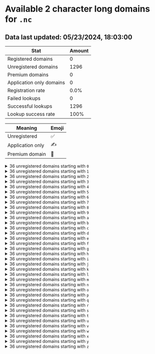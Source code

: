# Available 2 character long domains for `.nc`

## Data last updated: 05/23/2024, 18:03:00

|Stat|Amount|
|--|--|
|Registered domains|0|
|Unregistered domains|1296|
|Premium domains|0|
|Application only domains|0|
|Registration rate|0.0%|
|Failed lookups|0|
|Successful lookups|1296|
|Lookup success rate|100%|


|Meaning|Emoji|
|--|--|
|Unregistered|:white_check_mark:|
|Application only|:writing_hand:|
|Premium domain|:gem:|

<details>
<summary>36 unregistered domains starting with <bold><code>0</code></bold></summary>

|Type|Domain|
|--|--|
|:white_check_mark:|`00.nc`|
|:white_check_mark:|`01.nc`|
|:white_check_mark:|`02.nc`|
|:white_check_mark:|`03.nc`|
|:white_check_mark:|`04.nc`|
|:white_check_mark:|`05.nc`|
|:white_check_mark:|`06.nc`|
|:white_check_mark:|`07.nc`|
|:white_check_mark:|`08.nc`|
|:white_check_mark:|`09.nc`|
|:white_check_mark:|`0a.nc`|
|:white_check_mark:|`0b.nc`|
|:white_check_mark:|`0c.nc`|
|:white_check_mark:|`0d.nc`|
|:white_check_mark:|`0e.nc`|
|:white_check_mark:|`0f.nc`|
|:white_check_mark:|`0g.nc`|
|:white_check_mark:|`0h.nc`|
|:white_check_mark:|`0i.nc`|
|:white_check_mark:|`0j.nc`|
|:white_check_mark:|`0k.nc`|
|:white_check_mark:|`0l.nc`|
|:white_check_mark:|`0m.nc`|
|:white_check_mark:|`0n.nc`|
|:white_check_mark:|`0o.nc`|
|:white_check_mark:|`0p.nc`|
|:white_check_mark:|`0q.nc`|
|:white_check_mark:|`0r.nc`|
|:white_check_mark:|`0s.nc`|
|:white_check_mark:|`0t.nc`|
|:white_check_mark:|`0u.nc`|
|:white_check_mark:|`0v.nc`|
|:white_check_mark:|`0w.nc`|
|:white_check_mark:|`0x.nc`|
|:white_check_mark:|`0y.nc`|
|:white_check_mark:|`0z.nc`|
</details>
<details>
<summary>36 unregistered domains starting with <bold><code>1</code></bold></summary>

|Type|Domain|
|--|--|
|:white_check_mark:|`10.nc`|
|:white_check_mark:|`11.nc`|
|:white_check_mark:|`12.nc`|
|:white_check_mark:|`13.nc`|
|:white_check_mark:|`14.nc`|
|:white_check_mark:|`15.nc`|
|:white_check_mark:|`16.nc`|
|:white_check_mark:|`17.nc`|
|:white_check_mark:|`18.nc`|
|:white_check_mark:|`19.nc`|
|:white_check_mark:|`1a.nc`|
|:white_check_mark:|`1b.nc`|
|:white_check_mark:|`1c.nc`|
|:white_check_mark:|`1d.nc`|
|:white_check_mark:|`1e.nc`|
|:white_check_mark:|`1f.nc`|
|:white_check_mark:|`1g.nc`|
|:white_check_mark:|`1h.nc`|
|:white_check_mark:|`1i.nc`|
|:white_check_mark:|`1j.nc`|
|:white_check_mark:|`1k.nc`|
|:white_check_mark:|`1l.nc`|
|:white_check_mark:|`1m.nc`|
|:white_check_mark:|`1n.nc`|
|:white_check_mark:|`1o.nc`|
|:white_check_mark:|`1p.nc`|
|:white_check_mark:|`1q.nc`|
|:white_check_mark:|`1r.nc`|
|:white_check_mark:|`1s.nc`|
|:white_check_mark:|`1t.nc`|
|:white_check_mark:|`1u.nc`|
|:white_check_mark:|`1v.nc`|
|:white_check_mark:|`1w.nc`|
|:white_check_mark:|`1x.nc`|
|:white_check_mark:|`1y.nc`|
|:white_check_mark:|`1z.nc`|
</details>
<details>
<summary>36 unregistered domains starting with <bold><code>2</code></bold></summary>

|Type|Domain|
|--|--|
|:white_check_mark:|`20.nc`|
|:white_check_mark:|`21.nc`|
|:white_check_mark:|`22.nc`|
|:white_check_mark:|`23.nc`|
|:white_check_mark:|`24.nc`|
|:white_check_mark:|`25.nc`|
|:white_check_mark:|`26.nc`|
|:white_check_mark:|`27.nc`|
|:white_check_mark:|`28.nc`|
|:white_check_mark:|`29.nc`|
|:white_check_mark:|`2a.nc`|
|:white_check_mark:|`2b.nc`|
|:white_check_mark:|`2c.nc`|
|:white_check_mark:|`2d.nc`|
|:white_check_mark:|`2e.nc`|
|:white_check_mark:|`2f.nc`|
|:white_check_mark:|`2g.nc`|
|:white_check_mark:|`2h.nc`|
|:white_check_mark:|`2i.nc`|
|:white_check_mark:|`2j.nc`|
|:white_check_mark:|`2k.nc`|
|:white_check_mark:|`2l.nc`|
|:white_check_mark:|`2m.nc`|
|:white_check_mark:|`2n.nc`|
|:white_check_mark:|`2o.nc`|
|:white_check_mark:|`2p.nc`|
|:white_check_mark:|`2q.nc`|
|:white_check_mark:|`2r.nc`|
|:white_check_mark:|`2s.nc`|
|:white_check_mark:|`2t.nc`|
|:white_check_mark:|`2u.nc`|
|:white_check_mark:|`2v.nc`|
|:white_check_mark:|`2w.nc`|
|:white_check_mark:|`2x.nc`|
|:white_check_mark:|`2y.nc`|
|:white_check_mark:|`2z.nc`|
</details>
<details>
<summary>36 unregistered domains starting with <bold><code>3</code></bold></summary>

|Type|Domain|
|--|--|
|:white_check_mark:|`30.nc`|
|:white_check_mark:|`31.nc`|
|:white_check_mark:|`32.nc`|
|:white_check_mark:|`33.nc`|
|:white_check_mark:|`34.nc`|
|:white_check_mark:|`35.nc`|
|:white_check_mark:|`36.nc`|
|:white_check_mark:|`37.nc`|
|:white_check_mark:|`38.nc`|
|:white_check_mark:|`39.nc`|
|:white_check_mark:|`3a.nc`|
|:white_check_mark:|`3b.nc`|
|:white_check_mark:|`3c.nc`|
|:white_check_mark:|`3d.nc`|
|:white_check_mark:|`3e.nc`|
|:white_check_mark:|`3f.nc`|
|:white_check_mark:|`3g.nc`|
|:white_check_mark:|`3h.nc`|
|:white_check_mark:|`3i.nc`|
|:white_check_mark:|`3j.nc`|
|:white_check_mark:|`3k.nc`|
|:white_check_mark:|`3l.nc`|
|:white_check_mark:|`3m.nc`|
|:white_check_mark:|`3n.nc`|
|:white_check_mark:|`3o.nc`|
|:white_check_mark:|`3p.nc`|
|:white_check_mark:|`3q.nc`|
|:white_check_mark:|`3r.nc`|
|:white_check_mark:|`3s.nc`|
|:white_check_mark:|`3t.nc`|
|:white_check_mark:|`3u.nc`|
|:white_check_mark:|`3v.nc`|
|:white_check_mark:|`3w.nc`|
|:white_check_mark:|`3x.nc`|
|:white_check_mark:|`3y.nc`|
|:white_check_mark:|`3z.nc`|
</details>
<details>
<summary>36 unregistered domains starting with <bold><code>4</code></bold></summary>

|Type|Domain|
|--|--|
|:white_check_mark:|`40.nc`|
|:white_check_mark:|`41.nc`|
|:white_check_mark:|`42.nc`|
|:white_check_mark:|`43.nc`|
|:white_check_mark:|`44.nc`|
|:white_check_mark:|`45.nc`|
|:white_check_mark:|`46.nc`|
|:white_check_mark:|`47.nc`|
|:white_check_mark:|`48.nc`|
|:white_check_mark:|`49.nc`|
|:white_check_mark:|`4a.nc`|
|:white_check_mark:|`4b.nc`|
|:white_check_mark:|`4c.nc`|
|:white_check_mark:|`4d.nc`|
|:white_check_mark:|`4e.nc`|
|:white_check_mark:|`4f.nc`|
|:white_check_mark:|`4g.nc`|
|:white_check_mark:|`4h.nc`|
|:white_check_mark:|`4i.nc`|
|:white_check_mark:|`4j.nc`|
|:white_check_mark:|`4k.nc`|
|:white_check_mark:|`4l.nc`|
|:white_check_mark:|`4m.nc`|
|:white_check_mark:|`4n.nc`|
|:white_check_mark:|`4o.nc`|
|:white_check_mark:|`4p.nc`|
|:white_check_mark:|`4q.nc`|
|:white_check_mark:|`4r.nc`|
|:white_check_mark:|`4s.nc`|
|:white_check_mark:|`4t.nc`|
|:white_check_mark:|`4u.nc`|
|:white_check_mark:|`4v.nc`|
|:white_check_mark:|`4w.nc`|
|:white_check_mark:|`4x.nc`|
|:white_check_mark:|`4y.nc`|
|:white_check_mark:|`4z.nc`|
</details>
<details>
<summary>36 unregistered domains starting with <bold><code>5</code></bold></summary>

|Type|Domain|
|--|--|
|:white_check_mark:|`50.nc`|
|:white_check_mark:|`51.nc`|
|:white_check_mark:|`52.nc`|
|:white_check_mark:|`53.nc`|
|:white_check_mark:|`54.nc`|
|:white_check_mark:|`55.nc`|
|:white_check_mark:|`56.nc`|
|:white_check_mark:|`57.nc`|
|:white_check_mark:|`58.nc`|
|:white_check_mark:|`59.nc`|
|:white_check_mark:|`5a.nc`|
|:white_check_mark:|`5b.nc`|
|:white_check_mark:|`5c.nc`|
|:white_check_mark:|`5d.nc`|
|:white_check_mark:|`5e.nc`|
|:white_check_mark:|`5f.nc`|
|:white_check_mark:|`5g.nc`|
|:white_check_mark:|`5h.nc`|
|:white_check_mark:|`5i.nc`|
|:white_check_mark:|`5j.nc`|
|:white_check_mark:|`5k.nc`|
|:white_check_mark:|`5l.nc`|
|:white_check_mark:|`5m.nc`|
|:white_check_mark:|`5n.nc`|
|:white_check_mark:|`5o.nc`|
|:white_check_mark:|`5p.nc`|
|:white_check_mark:|`5q.nc`|
|:white_check_mark:|`5r.nc`|
|:white_check_mark:|`5s.nc`|
|:white_check_mark:|`5t.nc`|
|:white_check_mark:|`5u.nc`|
|:white_check_mark:|`5v.nc`|
|:white_check_mark:|`5w.nc`|
|:white_check_mark:|`5x.nc`|
|:white_check_mark:|`5y.nc`|
|:white_check_mark:|`5z.nc`|
</details>
<details>
<summary>36 unregistered domains starting with <bold><code>6</code></bold></summary>

|Type|Domain|
|--|--|
|:white_check_mark:|`60.nc`|
|:white_check_mark:|`61.nc`|
|:white_check_mark:|`62.nc`|
|:white_check_mark:|`63.nc`|
|:white_check_mark:|`64.nc`|
|:white_check_mark:|`65.nc`|
|:white_check_mark:|`66.nc`|
|:white_check_mark:|`67.nc`|
|:white_check_mark:|`68.nc`|
|:white_check_mark:|`69.nc`|
|:white_check_mark:|`6a.nc`|
|:white_check_mark:|`6b.nc`|
|:white_check_mark:|`6c.nc`|
|:white_check_mark:|`6d.nc`|
|:white_check_mark:|`6e.nc`|
|:white_check_mark:|`6f.nc`|
|:white_check_mark:|`6g.nc`|
|:white_check_mark:|`6h.nc`|
|:white_check_mark:|`6i.nc`|
|:white_check_mark:|`6j.nc`|
|:white_check_mark:|`6k.nc`|
|:white_check_mark:|`6l.nc`|
|:white_check_mark:|`6m.nc`|
|:white_check_mark:|`6n.nc`|
|:white_check_mark:|`6o.nc`|
|:white_check_mark:|`6p.nc`|
|:white_check_mark:|`6q.nc`|
|:white_check_mark:|`6r.nc`|
|:white_check_mark:|`6s.nc`|
|:white_check_mark:|`6t.nc`|
|:white_check_mark:|`6u.nc`|
|:white_check_mark:|`6v.nc`|
|:white_check_mark:|`6w.nc`|
|:white_check_mark:|`6x.nc`|
|:white_check_mark:|`6y.nc`|
|:white_check_mark:|`6z.nc`|
</details>
<details>
<summary>36 unregistered domains starting with <bold><code>7</code></bold></summary>

|Type|Domain|
|--|--|
|:white_check_mark:|`70.nc`|
|:white_check_mark:|`71.nc`|
|:white_check_mark:|`72.nc`|
|:white_check_mark:|`73.nc`|
|:white_check_mark:|`74.nc`|
|:white_check_mark:|`75.nc`|
|:white_check_mark:|`76.nc`|
|:white_check_mark:|`77.nc`|
|:white_check_mark:|`78.nc`|
|:white_check_mark:|`79.nc`|
|:white_check_mark:|`7a.nc`|
|:white_check_mark:|`7b.nc`|
|:white_check_mark:|`7c.nc`|
|:white_check_mark:|`7d.nc`|
|:white_check_mark:|`7e.nc`|
|:white_check_mark:|`7f.nc`|
|:white_check_mark:|`7g.nc`|
|:white_check_mark:|`7h.nc`|
|:white_check_mark:|`7i.nc`|
|:white_check_mark:|`7j.nc`|
|:white_check_mark:|`7k.nc`|
|:white_check_mark:|`7l.nc`|
|:white_check_mark:|`7m.nc`|
|:white_check_mark:|`7n.nc`|
|:white_check_mark:|`7o.nc`|
|:white_check_mark:|`7p.nc`|
|:white_check_mark:|`7q.nc`|
|:white_check_mark:|`7r.nc`|
|:white_check_mark:|`7s.nc`|
|:white_check_mark:|`7t.nc`|
|:white_check_mark:|`7u.nc`|
|:white_check_mark:|`7v.nc`|
|:white_check_mark:|`7w.nc`|
|:white_check_mark:|`7x.nc`|
|:white_check_mark:|`7y.nc`|
|:white_check_mark:|`7z.nc`|
</details>
<details>
<summary>36 unregistered domains starting with <bold><code>8</code></bold></summary>

|Type|Domain|
|--|--|
|:white_check_mark:|`80.nc`|
|:white_check_mark:|`81.nc`|
|:white_check_mark:|`82.nc`|
|:white_check_mark:|`83.nc`|
|:white_check_mark:|`84.nc`|
|:white_check_mark:|`85.nc`|
|:white_check_mark:|`86.nc`|
|:white_check_mark:|`87.nc`|
|:white_check_mark:|`88.nc`|
|:white_check_mark:|`89.nc`|
|:white_check_mark:|`8a.nc`|
|:white_check_mark:|`8b.nc`|
|:white_check_mark:|`8c.nc`|
|:white_check_mark:|`8d.nc`|
|:white_check_mark:|`8e.nc`|
|:white_check_mark:|`8f.nc`|
|:white_check_mark:|`8g.nc`|
|:white_check_mark:|`8h.nc`|
|:white_check_mark:|`8i.nc`|
|:white_check_mark:|`8j.nc`|
|:white_check_mark:|`8k.nc`|
|:white_check_mark:|`8l.nc`|
|:white_check_mark:|`8m.nc`|
|:white_check_mark:|`8n.nc`|
|:white_check_mark:|`8o.nc`|
|:white_check_mark:|`8p.nc`|
|:white_check_mark:|`8q.nc`|
|:white_check_mark:|`8r.nc`|
|:white_check_mark:|`8s.nc`|
|:white_check_mark:|`8t.nc`|
|:white_check_mark:|`8u.nc`|
|:white_check_mark:|`8v.nc`|
|:white_check_mark:|`8w.nc`|
|:white_check_mark:|`8x.nc`|
|:white_check_mark:|`8y.nc`|
|:white_check_mark:|`8z.nc`|
</details>
<details>
<summary>36 unregistered domains starting with <bold><code>9</code></bold></summary>

|Type|Domain|
|--|--|
|:white_check_mark:|`90.nc`|
|:white_check_mark:|`91.nc`|
|:white_check_mark:|`92.nc`|
|:white_check_mark:|`93.nc`|
|:white_check_mark:|`94.nc`|
|:white_check_mark:|`95.nc`|
|:white_check_mark:|`96.nc`|
|:white_check_mark:|`97.nc`|
|:white_check_mark:|`98.nc`|
|:white_check_mark:|`99.nc`|
|:white_check_mark:|`9a.nc`|
|:white_check_mark:|`9b.nc`|
|:white_check_mark:|`9c.nc`|
|:white_check_mark:|`9d.nc`|
|:white_check_mark:|`9e.nc`|
|:white_check_mark:|`9f.nc`|
|:white_check_mark:|`9g.nc`|
|:white_check_mark:|`9h.nc`|
|:white_check_mark:|`9i.nc`|
|:white_check_mark:|`9j.nc`|
|:white_check_mark:|`9k.nc`|
|:white_check_mark:|`9l.nc`|
|:white_check_mark:|`9m.nc`|
|:white_check_mark:|`9n.nc`|
|:white_check_mark:|`9o.nc`|
|:white_check_mark:|`9p.nc`|
|:white_check_mark:|`9q.nc`|
|:white_check_mark:|`9r.nc`|
|:white_check_mark:|`9s.nc`|
|:white_check_mark:|`9t.nc`|
|:white_check_mark:|`9u.nc`|
|:white_check_mark:|`9v.nc`|
|:white_check_mark:|`9w.nc`|
|:white_check_mark:|`9x.nc`|
|:white_check_mark:|`9y.nc`|
|:white_check_mark:|`9z.nc`|
</details>
<details>
<summary>36 unregistered domains starting with <bold><code>a</code></bold></summary>

|Type|Domain|
|--|--|
|:white_check_mark:|`a0.nc`|
|:white_check_mark:|`a1.nc`|
|:white_check_mark:|`a2.nc`|
|:white_check_mark:|`a3.nc`|
|:white_check_mark:|`a4.nc`|
|:white_check_mark:|`a5.nc`|
|:white_check_mark:|`a6.nc`|
|:white_check_mark:|`a7.nc`|
|:white_check_mark:|`a8.nc`|
|:white_check_mark:|`a9.nc`|
|:white_check_mark:|`aa.nc`|
|:white_check_mark:|`ab.nc`|
|:white_check_mark:|`ac.nc`|
|:white_check_mark:|`ad.nc`|
|:white_check_mark:|`ae.nc`|
|:white_check_mark:|`af.nc`|
|:white_check_mark:|`ag.nc`|
|:white_check_mark:|`ah.nc`|
|:white_check_mark:|`ai.nc`|
|:white_check_mark:|`aj.nc`|
|:white_check_mark:|`ak.nc`|
|:white_check_mark:|`al.nc`|
|:white_check_mark:|`am.nc`|
|:white_check_mark:|`an.nc`|
|:white_check_mark:|`ao.nc`|
|:white_check_mark:|`ap.nc`|
|:white_check_mark:|`aq.nc`|
|:white_check_mark:|`ar.nc`|
|:white_check_mark:|`as.nc`|
|:white_check_mark:|`at.nc`|
|:white_check_mark:|`au.nc`|
|:white_check_mark:|`av.nc`|
|:white_check_mark:|`aw.nc`|
|:white_check_mark:|`ax.nc`|
|:white_check_mark:|`ay.nc`|
|:white_check_mark:|`az.nc`|
</details>
<details>
<summary>36 unregistered domains starting with <bold><code>b</code></bold></summary>

|Type|Domain|
|--|--|
|:white_check_mark:|`b0.nc`|
|:white_check_mark:|`b1.nc`|
|:white_check_mark:|`b2.nc`|
|:white_check_mark:|`b3.nc`|
|:white_check_mark:|`b4.nc`|
|:white_check_mark:|`b5.nc`|
|:white_check_mark:|`b6.nc`|
|:white_check_mark:|`b7.nc`|
|:white_check_mark:|`b8.nc`|
|:white_check_mark:|`b9.nc`|
|:white_check_mark:|`ba.nc`|
|:white_check_mark:|`bb.nc`|
|:white_check_mark:|`bc.nc`|
|:white_check_mark:|`bd.nc`|
|:white_check_mark:|`be.nc`|
|:white_check_mark:|`bf.nc`|
|:white_check_mark:|`bg.nc`|
|:white_check_mark:|`bh.nc`|
|:white_check_mark:|`bi.nc`|
|:white_check_mark:|`bj.nc`|
|:white_check_mark:|`bk.nc`|
|:white_check_mark:|`bl.nc`|
|:white_check_mark:|`bm.nc`|
|:white_check_mark:|`bn.nc`|
|:white_check_mark:|`bo.nc`|
|:white_check_mark:|`bp.nc`|
|:white_check_mark:|`bq.nc`|
|:white_check_mark:|`br.nc`|
|:white_check_mark:|`bs.nc`|
|:white_check_mark:|`bt.nc`|
|:white_check_mark:|`bu.nc`|
|:white_check_mark:|`bv.nc`|
|:white_check_mark:|`bw.nc`|
|:white_check_mark:|`bx.nc`|
|:white_check_mark:|`by.nc`|
|:white_check_mark:|`bz.nc`|
</details>
<details>
<summary>36 unregistered domains starting with <bold><code>c</code></bold></summary>

|Type|Domain|
|--|--|
|:white_check_mark:|`c0.nc`|
|:white_check_mark:|`c1.nc`|
|:white_check_mark:|`c2.nc`|
|:white_check_mark:|`c3.nc`|
|:white_check_mark:|`c4.nc`|
|:white_check_mark:|`c5.nc`|
|:white_check_mark:|`c6.nc`|
|:white_check_mark:|`c7.nc`|
|:white_check_mark:|`c8.nc`|
|:white_check_mark:|`c9.nc`|
|:white_check_mark:|`ca.nc`|
|:white_check_mark:|`cb.nc`|
|:white_check_mark:|`cc.nc`|
|:white_check_mark:|`cd.nc`|
|:white_check_mark:|`ce.nc`|
|:white_check_mark:|`cf.nc`|
|:white_check_mark:|`cg.nc`|
|:white_check_mark:|`ch.nc`|
|:white_check_mark:|`ci.nc`|
|:white_check_mark:|`cj.nc`|
|:white_check_mark:|`ck.nc`|
|:white_check_mark:|`cl.nc`|
|:white_check_mark:|`cm.nc`|
|:white_check_mark:|`cn.nc`|
|:white_check_mark:|`co.nc`|
|:white_check_mark:|`cp.nc`|
|:white_check_mark:|`cq.nc`|
|:white_check_mark:|`cr.nc`|
|:white_check_mark:|`cs.nc`|
|:white_check_mark:|`ct.nc`|
|:white_check_mark:|`cu.nc`|
|:white_check_mark:|`cv.nc`|
|:white_check_mark:|`cw.nc`|
|:white_check_mark:|`cx.nc`|
|:white_check_mark:|`cy.nc`|
|:white_check_mark:|`cz.nc`|
</details>
<details>
<summary>36 unregistered domains starting with <bold><code>d</code></bold></summary>

|Type|Domain|
|--|--|
|:white_check_mark:|`d0.nc`|
|:white_check_mark:|`d1.nc`|
|:white_check_mark:|`d2.nc`|
|:white_check_mark:|`d3.nc`|
|:white_check_mark:|`d4.nc`|
|:white_check_mark:|`d5.nc`|
|:white_check_mark:|`d6.nc`|
|:white_check_mark:|`d7.nc`|
|:white_check_mark:|`d8.nc`|
|:white_check_mark:|`d9.nc`|
|:white_check_mark:|`da.nc`|
|:white_check_mark:|`db.nc`|
|:white_check_mark:|`dc.nc`|
|:white_check_mark:|`dd.nc`|
|:white_check_mark:|`de.nc`|
|:white_check_mark:|`df.nc`|
|:white_check_mark:|`dg.nc`|
|:white_check_mark:|`dh.nc`|
|:white_check_mark:|`di.nc`|
|:white_check_mark:|`dj.nc`|
|:white_check_mark:|`dk.nc`|
|:white_check_mark:|`dl.nc`|
|:white_check_mark:|`dm.nc`|
|:white_check_mark:|`dn.nc`|
|:white_check_mark:|`do.nc`|
|:white_check_mark:|`dp.nc`|
|:white_check_mark:|`dq.nc`|
|:white_check_mark:|`dr.nc`|
|:white_check_mark:|`ds.nc`|
|:white_check_mark:|`dt.nc`|
|:white_check_mark:|`du.nc`|
|:white_check_mark:|`dv.nc`|
|:white_check_mark:|`dw.nc`|
|:white_check_mark:|`dx.nc`|
|:white_check_mark:|`dy.nc`|
|:white_check_mark:|`dz.nc`|
</details>
<details>
<summary>36 unregistered domains starting with <bold><code>e</code></bold></summary>

|Type|Domain|
|--|--|
|:white_check_mark:|`e0.nc`|
|:white_check_mark:|`e1.nc`|
|:white_check_mark:|`e2.nc`|
|:white_check_mark:|`e3.nc`|
|:white_check_mark:|`e4.nc`|
|:white_check_mark:|`e5.nc`|
|:white_check_mark:|`e6.nc`|
|:white_check_mark:|`e7.nc`|
|:white_check_mark:|`e8.nc`|
|:white_check_mark:|`e9.nc`|
|:white_check_mark:|`ea.nc`|
|:white_check_mark:|`eb.nc`|
|:white_check_mark:|`ec.nc`|
|:white_check_mark:|`ed.nc`|
|:white_check_mark:|`ee.nc`|
|:white_check_mark:|`ef.nc`|
|:white_check_mark:|`eg.nc`|
|:white_check_mark:|`eh.nc`|
|:white_check_mark:|`ei.nc`|
|:white_check_mark:|`ej.nc`|
|:white_check_mark:|`ek.nc`|
|:white_check_mark:|`el.nc`|
|:white_check_mark:|`em.nc`|
|:white_check_mark:|`en.nc`|
|:white_check_mark:|`eo.nc`|
|:white_check_mark:|`ep.nc`|
|:white_check_mark:|`eq.nc`|
|:white_check_mark:|`er.nc`|
|:white_check_mark:|`es.nc`|
|:white_check_mark:|`et.nc`|
|:white_check_mark:|`eu.nc`|
|:white_check_mark:|`ev.nc`|
|:white_check_mark:|`ew.nc`|
|:white_check_mark:|`ex.nc`|
|:white_check_mark:|`ey.nc`|
|:white_check_mark:|`ez.nc`|
</details>
<details>
<summary>36 unregistered domains starting with <bold><code>f</code></bold></summary>

|Type|Domain|
|--|--|
|:white_check_mark:|`f0.nc`|
|:white_check_mark:|`f1.nc`|
|:white_check_mark:|`f2.nc`|
|:white_check_mark:|`f3.nc`|
|:white_check_mark:|`f4.nc`|
|:white_check_mark:|`f5.nc`|
|:white_check_mark:|`f6.nc`|
|:white_check_mark:|`f7.nc`|
|:white_check_mark:|`f8.nc`|
|:white_check_mark:|`f9.nc`|
|:white_check_mark:|`fa.nc`|
|:white_check_mark:|`fb.nc`|
|:white_check_mark:|`fc.nc`|
|:white_check_mark:|`fd.nc`|
|:white_check_mark:|`fe.nc`|
|:white_check_mark:|`ff.nc`|
|:white_check_mark:|`fg.nc`|
|:white_check_mark:|`fh.nc`|
|:white_check_mark:|`fi.nc`|
|:white_check_mark:|`fj.nc`|
|:white_check_mark:|`fk.nc`|
|:white_check_mark:|`fl.nc`|
|:white_check_mark:|`fm.nc`|
|:white_check_mark:|`fn.nc`|
|:white_check_mark:|`fo.nc`|
|:white_check_mark:|`fp.nc`|
|:white_check_mark:|`fq.nc`|
|:white_check_mark:|`fr.nc`|
|:white_check_mark:|`fs.nc`|
|:white_check_mark:|`ft.nc`|
|:white_check_mark:|`fu.nc`|
|:white_check_mark:|`fv.nc`|
|:white_check_mark:|`fw.nc`|
|:white_check_mark:|`fx.nc`|
|:white_check_mark:|`fy.nc`|
|:white_check_mark:|`fz.nc`|
</details>
<details>
<summary>36 unregistered domains starting with <bold><code>g</code></bold></summary>

|Type|Domain|
|--|--|
|:white_check_mark:|`g0.nc`|
|:white_check_mark:|`g1.nc`|
|:white_check_mark:|`g2.nc`|
|:white_check_mark:|`g3.nc`|
|:white_check_mark:|`g4.nc`|
|:white_check_mark:|`g5.nc`|
|:white_check_mark:|`g6.nc`|
|:white_check_mark:|`g7.nc`|
|:white_check_mark:|`g8.nc`|
|:white_check_mark:|`g9.nc`|
|:white_check_mark:|`ga.nc`|
|:white_check_mark:|`gb.nc`|
|:white_check_mark:|`gc.nc`|
|:white_check_mark:|`gd.nc`|
|:white_check_mark:|`ge.nc`|
|:white_check_mark:|`gf.nc`|
|:white_check_mark:|`gg.nc`|
|:white_check_mark:|`gh.nc`|
|:white_check_mark:|`gi.nc`|
|:white_check_mark:|`gj.nc`|
|:white_check_mark:|`gk.nc`|
|:white_check_mark:|`gl.nc`|
|:white_check_mark:|`gm.nc`|
|:white_check_mark:|`gn.nc`|
|:white_check_mark:|`go.nc`|
|:white_check_mark:|`gp.nc`|
|:white_check_mark:|`gq.nc`|
|:white_check_mark:|`gr.nc`|
|:white_check_mark:|`gs.nc`|
|:white_check_mark:|`gt.nc`|
|:white_check_mark:|`gu.nc`|
|:white_check_mark:|`gv.nc`|
|:white_check_mark:|`gw.nc`|
|:white_check_mark:|`gx.nc`|
|:white_check_mark:|`gy.nc`|
|:white_check_mark:|`gz.nc`|
</details>
<details>
<summary>36 unregistered domains starting with <bold><code>h</code></bold></summary>

|Type|Domain|
|--|--|
|:white_check_mark:|`h0.nc`|
|:white_check_mark:|`h1.nc`|
|:white_check_mark:|`h2.nc`|
|:white_check_mark:|`h3.nc`|
|:white_check_mark:|`h4.nc`|
|:white_check_mark:|`h5.nc`|
|:white_check_mark:|`h6.nc`|
|:white_check_mark:|`h7.nc`|
|:white_check_mark:|`h8.nc`|
|:white_check_mark:|`h9.nc`|
|:white_check_mark:|`ha.nc`|
|:white_check_mark:|`hb.nc`|
|:white_check_mark:|`hc.nc`|
|:white_check_mark:|`hd.nc`|
|:white_check_mark:|`he.nc`|
|:white_check_mark:|`hf.nc`|
|:white_check_mark:|`hg.nc`|
|:white_check_mark:|`hh.nc`|
|:white_check_mark:|`hi.nc`|
|:white_check_mark:|`hj.nc`|
|:white_check_mark:|`hk.nc`|
|:white_check_mark:|`hl.nc`|
|:white_check_mark:|`hm.nc`|
|:white_check_mark:|`hn.nc`|
|:white_check_mark:|`ho.nc`|
|:white_check_mark:|`hp.nc`|
|:white_check_mark:|`hq.nc`|
|:white_check_mark:|`hr.nc`|
|:white_check_mark:|`hs.nc`|
|:white_check_mark:|`ht.nc`|
|:white_check_mark:|`hu.nc`|
|:white_check_mark:|`hv.nc`|
|:white_check_mark:|`hw.nc`|
|:white_check_mark:|`hx.nc`|
|:white_check_mark:|`hy.nc`|
|:white_check_mark:|`hz.nc`|
</details>
<details>
<summary>36 unregistered domains starting with <bold><code>i</code></bold></summary>

|Type|Domain|
|--|--|
|:white_check_mark:|`i0.nc`|
|:white_check_mark:|`i1.nc`|
|:white_check_mark:|`i2.nc`|
|:white_check_mark:|`i3.nc`|
|:white_check_mark:|`i4.nc`|
|:white_check_mark:|`i5.nc`|
|:white_check_mark:|`i6.nc`|
|:white_check_mark:|`i7.nc`|
|:white_check_mark:|`i8.nc`|
|:white_check_mark:|`i9.nc`|
|:white_check_mark:|`ia.nc`|
|:white_check_mark:|`ib.nc`|
|:white_check_mark:|`ic.nc`|
|:white_check_mark:|`id.nc`|
|:white_check_mark:|`ie.nc`|
|:white_check_mark:|`if.nc`|
|:white_check_mark:|`ig.nc`|
|:white_check_mark:|`ih.nc`|
|:white_check_mark:|`ii.nc`|
|:white_check_mark:|`ij.nc`|
|:white_check_mark:|`ik.nc`|
|:white_check_mark:|`il.nc`|
|:white_check_mark:|`im.nc`|
|:white_check_mark:|`in.nc`|
|:white_check_mark:|`io.nc`|
|:white_check_mark:|`ip.nc`|
|:white_check_mark:|`iq.nc`|
|:white_check_mark:|`ir.nc`|
|:white_check_mark:|`is.nc`|
|:white_check_mark:|`it.nc`|
|:white_check_mark:|`iu.nc`|
|:white_check_mark:|`iv.nc`|
|:white_check_mark:|`iw.nc`|
|:white_check_mark:|`ix.nc`|
|:white_check_mark:|`iy.nc`|
|:white_check_mark:|`iz.nc`|
</details>
<details>
<summary>36 unregistered domains starting with <bold><code>j</code></bold></summary>

|Type|Domain|
|--|--|
|:white_check_mark:|`j0.nc`|
|:white_check_mark:|`j1.nc`|
|:white_check_mark:|`j2.nc`|
|:white_check_mark:|`j3.nc`|
|:white_check_mark:|`j4.nc`|
|:white_check_mark:|`j5.nc`|
|:white_check_mark:|`j6.nc`|
|:white_check_mark:|`j7.nc`|
|:white_check_mark:|`j8.nc`|
|:white_check_mark:|`j9.nc`|
|:white_check_mark:|`ja.nc`|
|:white_check_mark:|`jb.nc`|
|:white_check_mark:|`jc.nc`|
|:white_check_mark:|`jd.nc`|
|:white_check_mark:|`je.nc`|
|:white_check_mark:|`jf.nc`|
|:white_check_mark:|`jg.nc`|
|:white_check_mark:|`jh.nc`|
|:white_check_mark:|`ji.nc`|
|:white_check_mark:|`jj.nc`|
|:white_check_mark:|`jk.nc`|
|:white_check_mark:|`jl.nc`|
|:white_check_mark:|`jm.nc`|
|:white_check_mark:|`jn.nc`|
|:white_check_mark:|`jo.nc`|
|:white_check_mark:|`jp.nc`|
|:white_check_mark:|`jq.nc`|
|:white_check_mark:|`jr.nc`|
|:white_check_mark:|`js.nc`|
|:white_check_mark:|`jt.nc`|
|:white_check_mark:|`ju.nc`|
|:white_check_mark:|`jv.nc`|
|:white_check_mark:|`jw.nc`|
|:white_check_mark:|`jx.nc`|
|:white_check_mark:|`jy.nc`|
|:white_check_mark:|`jz.nc`|
</details>
<details>
<summary>36 unregistered domains starting with <bold><code>k</code></bold></summary>

|Type|Domain|
|--|--|
|:white_check_mark:|`k0.nc`|
|:white_check_mark:|`k1.nc`|
|:white_check_mark:|`k2.nc`|
|:white_check_mark:|`k3.nc`|
|:white_check_mark:|`k4.nc`|
|:white_check_mark:|`k5.nc`|
|:white_check_mark:|`k6.nc`|
|:white_check_mark:|`k7.nc`|
|:white_check_mark:|`k8.nc`|
|:white_check_mark:|`k9.nc`|
|:white_check_mark:|`ka.nc`|
|:white_check_mark:|`kb.nc`|
|:white_check_mark:|`kc.nc`|
|:white_check_mark:|`kd.nc`|
|:white_check_mark:|`ke.nc`|
|:white_check_mark:|`kf.nc`|
|:white_check_mark:|`kg.nc`|
|:white_check_mark:|`kh.nc`|
|:white_check_mark:|`ki.nc`|
|:white_check_mark:|`kj.nc`|
|:white_check_mark:|`kk.nc`|
|:white_check_mark:|`kl.nc`|
|:white_check_mark:|`km.nc`|
|:white_check_mark:|`kn.nc`|
|:white_check_mark:|`ko.nc`|
|:white_check_mark:|`kp.nc`|
|:white_check_mark:|`kq.nc`|
|:white_check_mark:|`kr.nc`|
|:white_check_mark:|`ks.nc`|
|:white_check_mark:|`kt.nc`|
|:white_check_mark:|`ku.nc`|
|:white_check_mark:|`kv.nc`|
|:white_check_mark:|`kw.nc`|
|:white_check_mark:|`kx.nc`|
|:white_check_mark:|`ky.nc`|
|:white_check_mark:|`kz.nc`|
</details>
<details>
<summary>36 unregistered domains starting with <bold><code>l</code></bold></summary>

|Type|Domain|
|--|--|
|:white_check_mark:|`l0.nc`|
|:white_check_mark:|`l1.nc`|
|:white_check_mark:|`l2.nc`|
|:white_check_mark:|`l3.nc`|
|:white_check_mark:|`l4.nc`|
|:white_check_mark:|`l5.nc`|
|:white_check_mark:|`l6.nc`|
|:white_check_mark:|`l7.nc`|
|:white_check_mark:|`l8.nc`|
|:white_check_mark:|`l9.nc`|
|:white_check_mark:|`la.nc`|
|:white_check_mark:|`lb.nc`|
|:white_check_mark:|`lc.nc`|
|:white_check_mark:|`ld.nc`|
|:white_check_mark:|`le.nc`|
|:white_check_mark:|`lf.nc`|
|:white_check_mark:|`lg.nc`|
|:white_check_mark:|`lh.nc`|
|:white_check_mark:|`li.nc`|
|:white_check_mark:|`lj.nc`|
|:white_check_mark:|`lk.nc`|
|:white_check_mark:|`ll.nc`|
|:white_check_mark:|`lm.nc`|
|:white_check_mark:|`ln.nc`|
|:white_check_mark:|`lo.nc`|
|:white_check_mark:|`lp.nc`|
|:white_check_mark:|`lq.nc`|
|:white_check_mark:|`lr.nc`|
|:white_check_mark:|`ls.nc`|
|:white_check_mark:|`lt.nc`|
|:white_check_mark:|`lu.nc`|
|:white_check_mark:|`lv.nc`|
|:white_check_mark:|`lw.nc`|
|:white_check_mark:|`lx.nc`|
|:white_check_mark:|`ly.nc`|
|:white_check_mark:|`lz.nc`|
</details>
<details>
<summary>36 unregistered domains starting with <bold><code>m</code></bold></summary>

|Type|Domain|
|--|--|
|:white_check_mark:|`m0.nc`|
|:white_check_mark:|`m1.nc`|
|:white_check_mark:|`m2.nc`|
|:white_check_mark:|`m3.nc`|
|:white_check_mark:|`m4.nc`|
|:white_check_mark:|`m5.nc`|
|:white_check_mark:|`m6.nc`|
|:white_check_mark:|`m7.nc`|
|:white_check_mark:|`m8.nc`|
|:white_check_mark:|`m9.nc`|
|:white_check_mark:|`ma.nc`|
|:white_check_mark:|`mb.nc`|
|:white_check_mark:|`mc.nc`|
|:white_check_mark:|`md.nc`|
|:white_check_mark:|`me.nc`|
|:white_check_mark:|`mf.nc`|
|:white_check_mark:|`mg.nc`|
|:white_check_mark:|`mh.nc`|
|:white_check_mark:|`mi.nc`|
|:white_check_mark:|`mj.nc`|
|:white_check_mark:|`mk.nc`|
|:white_check_mark:|`ml.nc`|
|:white_check_mark:|`mm.nc`|
|:white_check_mark:|`mn.nc`|
|:white_check_mark:|`mo.nc`|
|:white_check_mark:|`mp.nc`|
|:white_check_mark:|`mq.nc`|
|:white_check_mark:|`mr.nc`|
|:white_check_mark:|`ms.nc`|
|:white_check_mark:|`mt.nc`|
|:white_check_mark:|`mu.nc`|
|:white_check_mark:|`mv.nc`|
|:white_check_mark:|`mw.nc`|
|:white_check_mark:|`mx.nc`|
|:white_check_mark:|`my.nc`|
|:white_check_mark:|`mz.nc`|
</details>
<details>
<summary>36 unregistered domains starting with <bold><code>n</code></bold></summary>

|Type|Domain|
|--|--|
|:white_check_mark:|`n0.nc`|
|:white_check_mark:|`n1.nc`|
|:white_check_mark:|`n2.nc`|
|:white_check_mark:|`n3.nc`|
|:white_check_mark:|`n4.nc`|
|:white_check_mark:|`n5.nc`|
|:white_check_mark:|`n6.nc`|
|:white_check_mark:|`n7.nc`|
|:white_check_mark:|`n8.nc`|
|:white_check_mark:|`n9.nc`|
|:white_check_mark:|`na.nc`|
|:white_check_mark:|`nb.nc`|
|:white_check_mark:|`nc.nc`|
|:white_check_mark:|`nd.nc`|
|:white_check_mark:|`ne.nc`|
|:white_check_mark:|`nf.nc`|
|:white_check_mark:|`ng.nc`|
|:white_check_mark:|`nh.nc`|
|:white_check_mark:|`ni.nc`|
|:white_check_mark:|`nj.nc`|
|:white_check_mark:|`nk.nc`|
|:white_check_mark:|`nl.nc`|
|:white_check_mark:|`nm.nc`|
|:white_check_mark:|`nn.nc`|
|:white_check_mark:|`no.nc`|
|:white_check_mark:|`np.nc`|
|:white_check_mark:|`nq.nc`|
|:white_check_mark:|`nr.nc`|
|:white_check_mark:|`ns.nc`|
|:white_check_mark:|`nt.nc`|
|:white_check_mark:|`nu.nc`|
|:white_check_mark:|`nv.nc`|
|:white_check_mark:|`nw.nc`|
|:white_check_mark:|`nx.nc`|
|:white_check_mark:|`ny.nc`|
|:white_check_mark:|`nz.nc`|
</details>
<details>
<summary>36 unregistered domains starting with <bold><code>o</code></bold></summary>

|Type|Domain|
|--|--|
|:white_check_mark:|`o0.nc`|
|:white_check_mark:|`o1.nc`|
|:white_check_mark:|`o2.nc`|
|:white_check_mark:|`o3.nc`|
|:white_check_mark:|`o4.nc`|
|:white_check_mark:|`o5.nc`|
|:white_check_mark:|`o6.nc`|
|:white_check_mark:|`o7.nc`|
|:white_check_mark:|`o8.nc`|
|:white_check_mark:|`o9.nc`|
|:white_check_mark:|`oa.nc`|
|:white_check_mark:|`ob.nc`|
|:white_check_mark:|`oc.nc`|
|:white_check_mark:|`od.nc`|
|:white_check_mark:|`oe.nc`|
|:white_check_mark:|`of.nc`|
|:white_check_mark:|`og.nc`|
|:white_check_mark:|`oh.nc`|
|:white_check_mark:|`oi.nc`|
|:white_check_mark:|`oj.nc`|
|:white_check_mark:|`ok.nc`|
|:white_check_mark:|`ol.nc`|
|:white_check_mark:|`om.nc`|
|:white_check_mark:|`on.nc`|
|:white_check_mark:|`oo.nc`|
|:white_check_mark:|`op.nc`|
|:white_check_mark:|`oq.nc`|
|:white_check_mark:|`or.nc`|
|:white_check_mark:|`os.nc`|
|:white_check_mark:|`ot.nc`|
|:white_check_mark:|`ou.nc`|
|:white_check_mark:|`ov.nc`|
|:white_check_mark:|`ow.nc`|
|:white_check_mark:|`ox.nc`|
|:white_check_mark:|`oy.nc`|
|:white_check_mark:|`oz.nc`|
</details>
<details>
<summary>36 unregistered domains starting with <bold><code>p</code></bold></summary>

|Type|Domain|
|--|--|
|:white_check_mark:|`p0.nc`|
|:white_check_mark:|`p1.nc`|
|:white_check_mark:|`p2.nc`|
|:white_check_mark:|`p3.nc`|
|:white_check_mark:|`p4.nc`|
|:white_check_mark:|`p5.nc`|
|:white_check_mark:|`p6.nc`|
|:white_check_mark:|`p7.nc`|
|:white_check_mark:|`p8.nc`|
|:white_check_mark:|`p9.nc`|
|:white_check_mark:|`pa.nc`|
|:white_check_mark:|`pb.nc`|
|:white_check_mark:|`pc.nc`|
|:white_check_mark:|`pd.nc`|
|:white_check_mark:|`pe.nc`|
|:white_check_mark:|`pf.nc`|
|:white_check_mark:|`pg.nc`|
|:white_check_mark:|`ph.nc`|
|:white_check_mark:|`pi.nc`|
|:white_check_mark:|`pj.nc`|
|:white_check_mark:|`pk.nc`|
|:white_check_mark:|`pl.nc`|
|:white_check_mark:|`pm.nc`|
|:white_check_mark:|`pn.nc`|
|:white_check_mark:|`po.nc`|
|:white_check_mark:|`pp.nc`|
|:white_check_mark:|`pq.nc`|
|:white_check_mark:|`pr.nc`|
|:white_check_mark:|`ps.nc`|
|:white_check_mark:|`pt.nc`|
|:white_check_mark:|`pu.nc`|
|:white_check_mark:|`pv.nc`|
|:white_check_mark:|`pw.nc`|
|:white_check_mark:|`px.nc`|
|:white_check_mark:|`py.nc`|
|:white_check_mark:|`pz.nc`|
</details>
<details>
<summary>36 unregistered domains starting with <bold><code>q</code></bold></summary>

|Type|Domain|
|--|--|
|:white_check_mark:|`q0.nc`|
|:white_check_mark:|`q1.nc`|
|:white_check_mark:|`q2.nc`|
|:white_check_mark:|`q3.nc`|
|:white_check_mark:|`q4.nc`|
|:white_check_mark:|`q5.nc`|
|:white_check_mark:|`q6.nc`|
|:white_check_mark:|`q7.nc`|
|:white_check_mark:|`q8.nc`|
|:white_check_mark:|`q9.nc`|
|:white_check_mark:|`qa.nc`|
|:white_check_mark:|`qb.nc`|
|:white_check_mark:|`qc.nc`|
|:white_check_mark:|`qd.nc`|
|:white_check_mark:|`qe.nc`|
|:white_check_mark:|`qf.nc`|
|:white_check_mark:|`qg.nc`|
|:white_check_mark:|`qh.nc`|
|:white_check_mark:|`qi.nc`|
|:white_check_mark:|`qj.nc`|
|:white_check_mark:|`qk.nc`|
|:white_check_mark:|`ql.nc`|
|:white_check_mark:|`qm.nc`|
|:white_check_mark:|`qn.nc`|
|:white_check_mark:|`qo.nc`|
|:white_check_mark:|`qp.nc`|
|:white_check_mark:|`qq.nc`|
|:white_check_mark:|`qr.nc`|
|:white_check_mark:|`qs.nc`|
|:white_check_mark:|`qt.nc`|
|:white_check_mark:|`qu.nc`|
|:white_check_mark:|`qv.nc`|
|:white_check_mark:|`qw.nc`|
|:white_check_mark:|`qx.nc`|
|:white_check_mark:|`qy.nc`|
|:white_check_mark:|`qz.nc`|
</details>
<details>
<summary>36 unregistered domains starting with <bold><code>r</code></bold></summary>

|Type|Domain|
|--|--|
|:white_check_mark:|`r0.nc`|
|:white_check_mark:|`r1.nc`|
|:white_check_mark:|`r2.nc`|
|:white_check_mark:|`r3.nc`|
|:white_check_mark:|`r4.nc`|
|:white_check_mark:|`r5.nc`|
|:white_check_mark:|`r6.nc`|
|:white_check_mark:|`r7.nc`|
|:white_check_mark:|`r8.nc`|
|:white_check_mark:|`r9.nc`|
|:white_check_mark:|`ra.nc`|
|:white_check_mark:|`rb.nc`|
|:white_check_mark:|`rc.nc`|
|:white_check_mark:|`rd.nc`|
|:white_check_mark:|`re.nc`|
|:white_check_mark:|`rf.nc`|
|:white_check_mark:|`rg.nc`|
|:white_check_mark:|`rh.nc`|
|:white_check_mark:|`ri.nc`|
|:white_check_mark:|`rj.nc`|
|:white_check_mark:|`rk.nc`|
|:white_check_mark:|`rl.nc`|
|:white_check_mark:|`rm.nc`|
|:white_check_mark:|`rn.nc`|
|:white_check_mark:|`ro.nc`|
|:white_check_mark:|`rp.nc`|
|:white_check_mark:|`rq.nc`|
|:white_check_mark:|`rr.nc`|
|:white_check_mark:|`rs.nc`|
|:white_check_mark:|`rt.nc`|
|:white_check_mark:|`ru.nc`|
|:white_check_mark:|`rv.nc`|
|:white_check_mark:|`rw.nc`|
|:white_check_mark:|`rx.nc`|
|:white_check_mark:|`ry.nc`|
|:white_check_mark:|`rz.nc`|
</details>
<details>
<summary>36 unregistered domains starting with <bold><code>s</code></bold></summary>

|Type|Domain|
|--|--|
|:white_check_mark:|`s0.nc`|
|:white_check_mark:|`s1.nc`|
|:white_check_mark:|`s2.nc`|
|:white_check_mark:|`s3.nc`|
|:white_check_mark:|`s4.nc`|
|:white_check_mark:|`s5.nc`|
|:white_check_mark:|`s6.nc`|
|:white_check_mark:|`s7.nc`|
|:white_check_mark:|`s8.nc`|
|:white_check_mark:|`s9.nc`|
|:white_check_mark:|`sa.nc`|
|:white_check_mark:|`sb.nc`|
|:white_check_mark:|`sc.nc`|
|:white_check_mark:|`sd.nc`|
|:white_check_mark:|`se.nc`|
|:white_check_mark:|`sf.nc`|
|:white_check_mark:|`sg.nc`|
|:white_check_mark:|`sh.nc`|
|:white_check_mark:|`si.nc`|
|:white_check_mark:|`sj.nc`|
|:white_check_mark:|`sk.nc`|
|:white_check_mark:|`sl.nc`|
|:white_check_mark:|`sm.nc`|
|:white_check_mark:|`sn.nc`|
|:white_check_mark:|`so.nc`|
|:white_check_mark:|`sp.nc`|
|:white_check_mark:|`sq.nc`|
|:white_check_mark:|`sr.nc`|
|:white_check_mark:|`ss.nc`|
|:white_check_mark:|`st.nc`|
|:white_check_mark:|`su.nc`|
|:white_check_mark:|`sv.nc`|
|:white_check_mark:|`sw.nc`|
|:white_check_mark:|`sx.nc`|
|:white_check_mark:|`sy.nc`|
|:white_check_mark:|`sz.nc`|
</details>
<details>
<summary>36 unregistered domains starting with <bold><code>t</code></bold></summary>

|Type|Domain|
|--|--|
|:white_check_mark:|`t0.nc`|
|:white_check_mark:|`t1.nc`|
|:white_check_mark:|`t2.nc`|
|:white_check_mark:|`t3.nc`|
|:white_check_mark:|`t4.nc`|
|:white_check_mark:|`t5.nc`|
|:white_check_mark:|`t6.nc`|
|:white_check_mark:|`t7.nc`|
|:white_check_mark:|`t8.nc`|
|:white_check_mark:|`t9.nc`|
|:white_check_mark:|`ta.nc`|
|:white_check_mark:|`tb.nc`|
|:white_check_mark:|`tc.nc`|
|:white_check_mark:|`td.nc`|
|:white_check_mark:|`te.nc`|
|:white_check_mark:|`tf.nc`|
|:white_check_mark:|`tg.nc`|
|:white_check_mark:|`th.nc`|
|:white_check_mark:|`ti.nc`|
|:white_check_mark:|`tj.nc`|
|:white_check_mark:|`tk.nc`|
|:white_check_mark:|`tl.nc`|
|:white_check_mark:|`tm.nc`|
|:white_check_mark:|`tn.nc`|
|:white_check_mark:|`to.nc`|
|:white_check_mark:|`tp.nc`|
|:white_check_mark:|`tq.nc`|
|:white_check_mark:|`tr.nc`|
|:white_check_mark:|`ts.nc`|
|:white_check_mark:|`tt.nc`|
|:white_check_mark:|`tu.nc`|
|:white_check_mark:|`tv.nc`|
|:white_check_mark:|`tw.nc`|
|:white_check_mark:|`tx.nc`|
|:white_check_mark:|`ty.nc`|
|:white_check_mark:|`tz.nc`|
</details>
<details>
<summary>36 unregistered domains starting with <bold><code>u</code></bold></summary>

|Type|Domain|
|--|--|
|:white_check_mark:|`u0.nc`|
|:white_check_mark:|`u1.nc`|
|:white_check_mark:|`u2.nc`|
|:white_check_mark:|`u3.nc`|
|:white_check_mark:|`u4.nc`|
|:white_check_mark:|`u5.nc`|
|:white_check_mark:|`u6.nc`|
|:white_check_mark:|`u7.nc`|
|:white_check_mark:|`u8.nc`|
|:white_check_mark:|`u9.nc`|
|:white_check_mark:|`ua.nc`|
|:white_check_mark:|`ub.nc`|
|:white_check_mark:|`uc.nc`|
|:white_check_mark:|`ud.nc`|
|:white_check_mark:|`ue.nc`|
|:white_check_mark:|`uf.nc`|
|:white_check_mark:|`ug.nc`|
|:white_check_mark:|`uh.nc`|
|:white_check_mark:|`ui.nc`|
|:white_check_mark:|`uj.nc`|
|:white_check_mark:|`uk.nc`|
|:white_check_mark:|`ul.nc`|
|:white_check_mark:|`um.nc`|
|:white_check_mark:|`un.nc`|
|:white_check_mark:|`uo.nc`|
|:white_check_mark:|`up.nc`|
|:white_check_mark:|`uq.nc`|
|:white_check_mark:|`ur.nc`|
|:white_check_mark:|`us.nc`|
|:white_check_mark:|`ut.nc`|
|:white_check_mark:|`uu.nc`|
|:white_check_mark:|`uv.nc`|
|:white_check_mark:|`uw.nc`|
|:white_check_mark:|`ux.nc`|
|:white_check_mark:|`uy.nc`|
|:white_check_mark:|`uz.nc`|
</details>
<details>
<summary>36 unregistered domains starting with <bold><code>v</code></bold></summary>

|Type|Domain|
|--|--|
|:white_check_mark:|`v0.nc`|
|:white_check_mark:|`v1.nc`|
|:white_check_mark:|`v2.nc`|
|:white_check_mark:|`v3.nc`|
|:white_check_mark:|`v4.nc`|
|:white_check_mark:|`v5.nc`|
|:white_check_mark:|`v6.nc`|
|:white_check_mark:|`v7.nc`|
|:white_check_mark:|`v8.nc`|
|:white_check_mark:|`v9.nc`|
|:white_check_mark:|`va.nc`|
|:white_check_mark:|`vb.nc`|
|:white_check_mark:|`vc.nc`|
|:white_check_mark:|`vd.nc`|
|:white_check_mark:|`ve.nc`|
|:white_check_mark:|`vf.nc`|
|:white_check_mark:|`vg.nc`|
|:white_check_mark:|`vh.nc`|
|:white_check_mark:|`vi.nc`|
|:white_check_mark:|`vj.nc`|
|:white_check_mark:|`vk.nc`|
|:white_check_mark:|`vl.nc`|
|:white_check_mark:|`vm.nc`|
|:white_check_mark:|`vn.nc`|
|:white_check_mark:|`vo.nc`|
|:white_check_mark:|`vp.nc`|
|:white_check_mark:|`vq.nc`|
|:white_check_mark:|`vr.nc`|
|:white_check_mark:|`vs.nc`|
|:white_check_mark:|`vt.nc`|
|:white_check_mark:|`vu.nc`|
|:white_check_mark:|`vv.nc`|
|:white_check_mark:|`vw.nc`|
|:white_check_mark:|`vx.nc`|
|:white_check_mark:|`vy.nc`|
|:white_check_mark:|`vz.nc`|
</details>
<details>
<summary>36 unregistered domains starting with <bold><code>w</code></bold></summary>

|Type|Domain|
|--|--|
|:white_check_mark:|`w0.nc`|
|:white_check_mark:|`w1.nc`|
|:white_check_mark:|`w2.nc`|
|:white_check_mark:|`w3.nc`|
|:white_check_mark:|`w4.nc`|
|:white_check_mark:|`w5.nc`|
|:white_check_mark:|`w6.nc`|
|:white_check_mark:|`w7.nc`|
|:white_check_mark:|`w8.nc`|
|:white_check_mark:|`w9.nc`|
|:white_check_mark:|`wa.nc`|
|:white_check_mark:|`wb.nc`|
|:white_check_mark:|`wc.nc`|
|:white_check_mark:|`wd.nc`|
|:white_check_mark:|`we.nc`|
|:white_check_mark:|`wf.nc`|
|:white_check_mark:|`wg.nc`|
|:white_check_mark:|`wh.nc`|
|:white_check_mark:|`wi.nc`|
|:white_check_mark:|`wj.nc`|
|:white_check_mark:|`wk.nc`|
|:white_check_mark:|`wl.nc`|
|:white_check_mark:|`wm.nc`|
|:white_check_mark:|`wn.nc`|
|:white_check_mark:|`wo.nc`|
|:white_check_mark:|`wp.nc`|
|:white_check_mark:|`wq.nc`|
|:white_check_mark:|`wr.nc`|
|:white_check_mark:|`ws.nc`|
|:white_check_mark:|`wt.nc`|
|:white_check_mark:|`wu.nc`|
|:white_check_mark:|`wv.nc`|
|:white_check_mark:|`ww.nc`|
|:white_check_mark:|`wx.nc`|
|:white_check_mark:|`wy.nc`|
|:white_check_mark:|`wz.nc`|
</details>
<details>
<summary>36 unregistered domains starting with <bold><code>x</code></bold></summary>

|Type|Domain|
|--|--|
|:white_check_mark:|`x0.nc`|
|:white_check_mark:|`x1.nc`|
|:white_check_mark:|`x2.nc`|
|:white_check_mark:|`x3.nc`|
|:white_check_mark:|`x4.nc`|
|:white_check_mark:|`x5.nc`|
|:white_check_mark:|`x6.nc`|
|:white_check_mark:|`x7.nc`|
|:white_check_mark:|`x8.nc`|
|:white_check_mark:|`x9.nc`|
|:white_check_mark:|`xa.nc`|
|:white_check_mark:|`xb.nc`|
|:white_check_mark:|`xc.nc`|
|:white_check_mark:|`xd.nc`|
|:white_check_mark:|`xe.nc`|
|:white_check_mark:|`xf.nc`|
|:white_check_mark:|`xg.nc`|
|:white_check_mark:|`xh.nc`|
|:white_check_mark:|`xi.nc`|
|:white_check_mark:|`xj.nc`|
|:white_check_mark:|`xk.nc`|
|:white_check_mark:|`xl.nc`|
|:white_check_mark:|`xm.nc`|
|:white_check_mark:|`xn.nc`|
|:white_check_mark:|`xo.nc`|
|:white_check_mark:|`xp.nc`|
|:white_check_mark:|`xq.nc`|
|:white_check_mark:|`xr.nc`|
|:white_check_mark:|`xs.nc`|
|:white_check_mark:|`xt.nc`|
|:white_check_mark:|`xu.nc`|
|:white_check_mark:|`xv.nc`|
|:white_check_mark:|`xw.nc`|
|:white_check_mark:|`xx.nc`|
|:white_check_mark:|`xy.nc`|
|:white_check_mark:|`xz.nc`|
</details>
<details>
<summary>36 unregistered domains starting with <bold><code>y</code></bold></summary>

|Type|Domain|
|--|--|
|:white_check_mark:|`y0.nc`|
|:white_check_mark:|`y1.nc`|
|:white_check_mark:|`y2.nc`|
|:white_check_mark:|`y3.nc`|
|:white_check_mark:|`y4.nc`|
|:white_check_mark:|`y5.nc`|
|:white_check_mark:|`y6.nc`|
|:white_check_mark:|`y7.nc`|
|:white_check_mark:|`y8.nc`|
|:white_check_mark:|`y9.nc`|
|:white_check_mark:|`ya.nc`|
|:white_check_mark:|`yb.nc`|
|:white_check_mark:|`yc.nc`|
|:white_check_mark:|`yd.nc`|
|:white_check_mark:|`ye.nc`|
|:white_check_mark:|`yf.nc`|
|:white_check_mark:|`yg.nc`|
|:white_check_mark:|`yh.nc`|
|:white_check_mark:|`yi.nc`|
|:white_check_mark:|`yj.nc`|
|:white_check_mark:|`yk.nc`|
|:white_check_mark:|`yl.nc`|
|:white_check_mark:|`ym.nc`|
|:white_check_mark:|`yn.nc`|
|:white_check_mark:|`yo.nc`|
|:white_check_mark:|`yp.nc`|
|:white_check_mark:|`yq.nc`|
|:white_check_mark:|`yr.nc`|
|:white_check_mark:|`ys.nc`|
|:white_check_mark:|`yt.nc`|
|:white_check_mark:|`yu.nc`|
|:white_check_mark:|`yv.nc`|
|:white_check_mark:|`yw.nc`|
|:white_check_mark:|`yx.nc`|
|:white_check_mark:|`yy.nc`|
|:white_check_mark:|`yz.nc`|
</details>
<details>
<summary>36 unregistered domains starting with <bold><code>z</code></bold></summary>

|Type|Domain|
|--|--|
|:white_check_mark:|`z0.nc`|
|:white_check_mark:|`z1.nc`|
|:white_check_mark:|`z2.nc`|
|:white_check_mark:|`z3.nc`|
|:white_check_mark:|`z4.nc`|
|:white_check_mark:|`z5.nc`|
|:white_check_mark:|`z6.nc`|
|:white_check_mark:|`z7.nc`|
|:white_check_mark:|`z8.nc`|
|:white_check_mark:|`z9.nc`|
|:white_check_mark:|`za.nc`|
|:white_check_mark:|`zb.nc`|
|:white_check_mark:|`zc.nc`|
|:white_check_mark:|`zd.nc`|
|:white_check_mark:|`ze.nc`|
|:white_check_mark:|`zf.nc`|
|:white_check_mark:|`zg.nc`|
|:white_check_mark:|`zh.nc`|
|:white_check_mark:|`zi.nc`|
|:white_check_mark:|`zj.nc`|
|:white_check_mark:|`zk.nc`|
|:white_check_mark:|`zl.nc`|
|:white_check_mark:|`zm.nc`|
|:white_check_mark:|`zn.nc`|
|:white_check_mark:|`zo.nc`|
|:white_check_mark:|`zp.nc`|
|:white_check_mark:|`zq.nc`|
|:white_check_mark:|`zr.nc`|
|:white_check_mark:|`zs.nc`|
|:white_check_mark:|`zt.nc`|
|:white_check_mark:|`zu.nc`|
|:white_check_mark:|`zv.nc`|
|:white_check_mark:|`zw.nc`|
|:white_check_mark:|`zx.nc`|
|:white_check_mark:|`zy.nc`|
|:white_check_mark:|`zz.nc`|
</details>